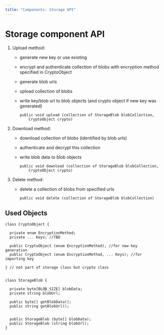 ```yaml
---
title: "Components: Storage API"
---
```

# Storage component API


1. Upload method: 
    * generate new key or use existing
    * encrypt and authenticate collection of blobs with encryption method specified in CryptoObject
    * generate blob urls
    * upload collection of blobs
    * write key/blob url to blob objects (and crypto object if new key was generated)

          public void upload (collection of StorageBlob blobCollection,
              CryptoObject crypto)
    
5. Download method:
    * download collection of blobs (identified by blob urls)
    * authenticate and decrypt this collection
    * write blob data to blob objects
    
          public void download (collection of StorageBlob blobCollection,
              CryptoObject crypto)
    
7. Delete method:
    * delete a collection of blobs from specified urls
    
          public void delete (collection of StorageBlob blobCollection)  
    
    
## Used Objects

    class CryptoObject {

      private enum EncryptionMethod;
      private ... Keys; //TBD
      
      public CryptoObject (enum EncryptionMethod); //for new key generation
      public CryptoObject (enum EncryptionMethod, ... Keys); //for importing key
       
    } // not part of storage class but crypto class
    

    class StorageBlob {

      private byte[BLOB_SIZE] blobData;
      private string blobUrl;
      
      public byte[] getBlobData();
      public string getBlobUrl();
      
      
      public StorageBlob (byte[] blobData);
      public StorageBlob (string blobUrl);
    }

    

   